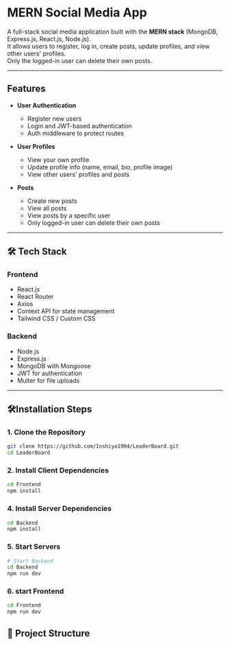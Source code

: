 # MERN Social Media App

A full-stack social media application built with the **MERN stack** (MongoDB, Express.js, React.js, Node.js).  
It allows users to register, log in, create posts, update profiles, and view other users' profiles.  
Only the logged-in user can delete their own posts.

---

## Features

- **User Authentication**
  - Register new users
  - Login and JWT-based authentication
  - Auth middleware to protect routes

- **User Profiles**
  - View your own profile
  - Update profile info (name, email, bio, profile image)
  - View other users' profiles and posts

- **Posts**
  - Create new posts
  - View all posts
  - View posts by a specific user
  - Only logged-in user can delete their own posts

---

## 🛠 Tech Stack

### Frontend
- React.js
- React Router
- Axios
- Context API for state management
- Tailwind CSS / Custom CSS

### Backend
- Node.js
- Express.js
- MongoDB with Mongoose
- JWT for authentication
- Multer for file uploads

---

## 🛠Installation Steps

### 1. Clone the Repository
```bash
git clone https://github.com/Inshiya1904/LeaderBoard.git
cd LeaderBoard
```

### 2. Install Client Dependencies
```bash
cd Frontend
npm install
```

### 4. Install Server Dependencies
```bash
cd Backend
npm install
```
### 5. Start Servers
```bash
# Start Backend
cd Backend
npm run dev
```
### 6. start Frontend
```bash
cd Frontend
npm run dev
```
## 📂 Project Structure

